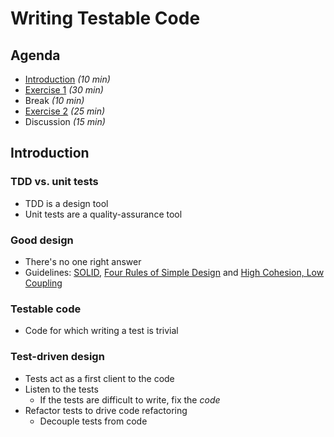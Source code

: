# Writing Testable Code

## Agenda

- [Introduction](#introduction) _(10 min)_
- [Exercise 1](WritingTestableCode.Tests/Exercise1) _(30 min)_
- Break _(10 min)_
- [Exercise 2](WritingTestableCode.Tests/Exercise2) _(25 min)_
- Discussion _(15 min)_

## Introduction

### TDD vs. unit tests

- TDD is a design tool
- Unit tests are a quality-assurance tool

### Good design

- There's no one right answer
- Guidelines: [SOLID][solid], [Four Rules of Simple Design][four_rules] and [High Cohesion, Low Coupling][cohesion_and_coupling]

### Testable code

- Code for which writing a test is trivial

### Test-driven design

- Tests act as a first client to the code
- Listen to the tests
  - If the tests are difficult to write, fix the _code_
- Refactor tests to drive code refactoring
  - Decouple tests from code

[solid]: http://butunclebob.com/ArticleS.UncleBob.PrinciplesOfOod
[four_rules]: https://www.martinfowler.com/bliki/BeckDesignRules.html
[cohesion_and_coupling]: http://wiki.c2.com/?CouplingAndCohesion
